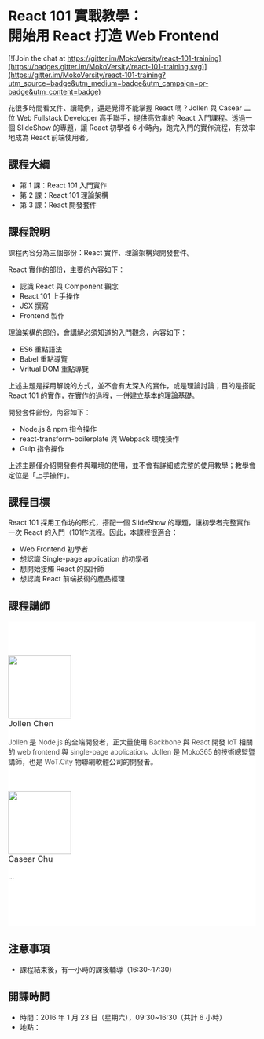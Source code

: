 
<h1 class="hide">React 101 實戰教學：<br />開始用 React 打造 Web Frontend</h1>

[![Join the chat at https://gitter.im/MokoVersity/react-101-training](https://badges.gitter.im/MokoVersity/react-101-training.svg)](https://gitter.im/MokoVersity/react-101-training?utm_source=badge&utm_medium=badge&utm_campaign=pr-badge&utm_content=badge)

花很多時間看文件、讀範例，還是覺得不能掌握 React 嗎？Jollen 與 Casear 二位 Web Fullstack Developer 高手聯手，提供高效率的 React 入門課程。透過一個 SlideShow 的專題，讓 React 初學者 6 小時內，跑完入門的實作流程，有效率地成為 React 前端使用者。

## 課程大綱

* 第 1 課：React 101 入門實作
* 第 2 課：React 101 理論架構
* 第 3 課：React 開發套件

## 課程說明

課程內容分為三個部份：React 實作、理論架構與開發套件。

React 實作的部份，主要的內容如下：

* 認識 React 與 Component 觀念
* React 101 上手操作
* JSX 撰寫
* Frontend 製作

理論架構的部份，會講解必須知道的入門觀念，內容如下：

* ES6 重點語法
* Babel 重點導覽
* Vritual DOM 重點導覽

上述主題是採用解說的方式，並不會有太深入的實作，或是理論討論；目的是搭配 React 101 的實作，在實作的過程，一併建立基本的理論基礎。

開發套件部份，內容如下：

* Node.js & npm 指令操作
* react-transform-boilerplate 與 Webpack 環境操作
* Gulp 指令操作

上述主題僅介紹開發套件與環境的使用，並不會有詳細或完整的使用教學；教學會定位是「上手操作」。

## 課程目標

React 101 採用工作坊的形式，搭配一個 SlideShow 的專題，讓初學者完整實作一次 React 的入門（101作流程。因此，本課程很適合：

* Web Frontend 初學者
* 想認識 Single-page application 的初學者
* 想開始接觸 React 的設計師
* 想認識 React 前端技術的產品經理

## 課程講師

<section style="background: #fff; padding-bottom: 80px; padding-top: 20px;">
  <div style="padding-bottom: 0px; padding-bottom: 0px;" class="container">
    <div style="margin-top: 50px;" class="row">
      <div class="col-md-4 text-center"><img src="https://avatars1.githubusercontent.com/u/1126021?v=3&s=400" width="128" height="128" class="img-circle"></div>
      <div class="col-md-8 text-left">
        <h3 style="font-weight: 400; color: #222; margin-top: 0px;">Jollen Chen</h3>
        <p style="font-weight: 300; color: #222;">Jollen 是 Node.js 的全端開發者，正大量使用 Backbone 與 React 開發 IoT 相關的 web frontend 與 single-page application。Jollen 是 Moko365 的技術總監暨講師，也是 WoT.City 物聯網軟體公司的開發者。</p>
      </div>
    </div>
    <div style="margin-top: 50px;" class="row">
      <div class="col-md-4 text-center"><img src="https://avatars0.githubusercontent.com/u/2017447?v=3&amp;s=460" width="128" height="128" class="img-circle"></div>
      <div class="col-md-8 text-left">
        <h3 style="font-weight: 400; color: #222; margin-top: 0px;">Casear Chu</h3>
        <p style="font-weight: 300; color: #222;">...</p>
      </div>
    </div>
  </div>
</section>

## 注意事項

* 課程結束後，有一小時的課後輔導（16:30~17:30）

## 開課時間

* 時間：2016 年 1 月 23 日（星期六），09:30~16:30（共計 6 小時）
* 地點：

